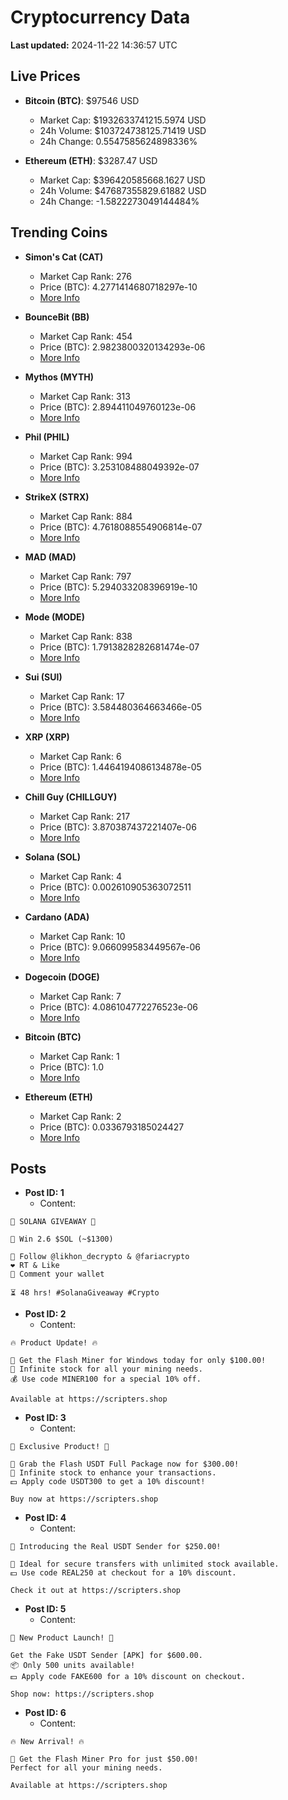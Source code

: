 # Cryptocurrency Data

**Last updated:** 2024-11-22 14:36:57 UTC

## Live Prices
- **Bitcoin (BTC)**: $97546 USD
  - Market Cap: $1932633741215.5974 USD
  - 24h Volume: $103724738125.71419 USD
  - 24h Change: 0.5547585624898336%

- **Ethereum (ETH)**: $3287.47 USD
  - Market Cap: $396420585668.1627 USD
  - 24h Volume: $47687355829.61882 USD
  - 24h Change: -1.5822273049144484%

## Trending Coins
- **Simon's Cat (CAT)**
  - Market Cap Rank: 276
  - Price (BTC): 4.2771414680718297e-10
  - [More Info](https://www.coingecko.com/en/coins/simons-cat)

- **BounceBit (BB)**
  - Market Cap Rank: 454
  - Price (BTC): 2.9823800320134293e-06
  - [More Info](https://www.coingecko.com/en/coins/bouncebit)

- **Mythos (MYTH)**
  - Market Cap Rank: 313
  - Price (BTC): 2.894411049760123e-06
  - [More Info](https://www.coingecko.com/en/coins/mythos)

- **Phil (PHIL)**
  - Market Cap Rank: 994
  - Price (BTC): 3.253108488049392e-07
  - [More Info](https://www.coingecko.com/en/coins/phil)

- **StrikeX (STRX)**
  - Market Cap Rank: 884
  - Price (BTC): 4.7618088554906814e-07
  - [More Info](https://www.coingecko.com/en/coins/strike-x)

- **MAD (MAD)**
  - Market Cap Rank: 797
  - Price (BTC): 5.294033208396919e-10
  - [More Info](https://www.coingecko.com/en/coins/mad-2)

- **Mode (MODE)**
  - Market Cap Rank: 838
  - Price (BTC): 1.7913828282681474e-07
  - [More Info](https://www.coingecko.com/en/coins/mode)

- **Sui (SUI)**
  - Market Cap Rank: 17
  - Price (BTC): 3.584480364663466e-05
  - [More Info](https://www.coingecko.com/en/coins/sui)

- **XRP (XRP)**
  - Market Cap Rank: 6
  - Price (BTC): 1.4464194086134878e-05
  - [More Info](https://www.coingecko.com/en/coins/xrp)

- **Chill Guy (CHILLGUY)**
  - Market Cap Rank: 217
  - Price (BTC): 3.870387437221407e-06
  - [More Info](https://www.coingecko.com/en/coins/chill-guy)

- **Solana (SOL)**
  - Market Cap Rank: 4
  - Price (BTC): 0.002610905363072511
  - [More Info](https://www.coingecko.com/en/coins/solana)

- **Cardano (ADA)**
  - Market Cap Rank: 10
  - Price (BTC): 9.066099583449567e-06
  - [More Info](https://www.coingecko.com/en/coins/cardano)

- **Dogecoin (DOGE)**
  - Market Cap Rank: 7
  - Price (BTC): 4.086104772276523e-06
  - [More Info](https://www.coingecko.com/en/coins/dogecoin)

- **Bitcoin (BTC)**
  - Market Cap Rank: 1
  - Price (BTC): 1.0
  - [More Info](https://www.coingecko.com/en/coins/bitcoin)

- **Ethereum (ETH)**
  - Market Cap Rank: 2
  - Price (BTC): 0.0336793185024427
  - [More Info](https://www.coingecko.com/en/coins/ethereum)

## Posts
- **Post ID: 1**
  - Content:
```
🚀 SOLANA GIVEAWAY 🚀

🎁 Win 2.6 $SOL (~$1300)

🤝 Follow @likhon_decrypto & @fariacrypto
❤️ RT & Like
💬 Comment your wallet

⏳ 48 hrs! #SolanaGiveaway #Crypto
```

- **Post ID: 2**
  - Content:
```
🔥 Product Update! 🔥

🚀 Get the Flash Miner for Windows today for only $100.00!
🔋 Infinite stock for all your mining needs.
💰 Use code MINER100 for a special 10% off.

Available at https://scripters.shop
```

- **Post ID: 3**
  - Content:
```
🎁 Exclusive Product! 🎁

💸 Grab the Flash USDT Full Package now for $300.00!
🎉 Infinite stock to enhance your transactions.
💵 Apply code USDT300 to get a 10% discount!

Buy now at https://scripters.shop
```

- **Post ID: 4**
  - Content:
```
💎 Introducing the Real USDT Sender for $250.00!

💼 Ideal for secure transfers with unlimited stock available.
💵 Use code REAL250 at checkout for a 10% discount.

Check it out at https://scripters.shop
```

- **Post ID: 5**
  - Content:
```
🚀 New Product Launch! 🚀

Get the Fake USDT Sender [APK] for $600.00.
📦 Only 500 units available!
💵 Apply code FAKE600 for a 10% discount on checkout.

Shop now: https://scripters.shop
```

- **Post ID: 6**
  - Content:
```
🔥 New Arrival! 🔥

💸 Get the Flash Miner Pro for just $50.00!
Perfect for all your mining needs.

Available at https://scripters.shop
```

